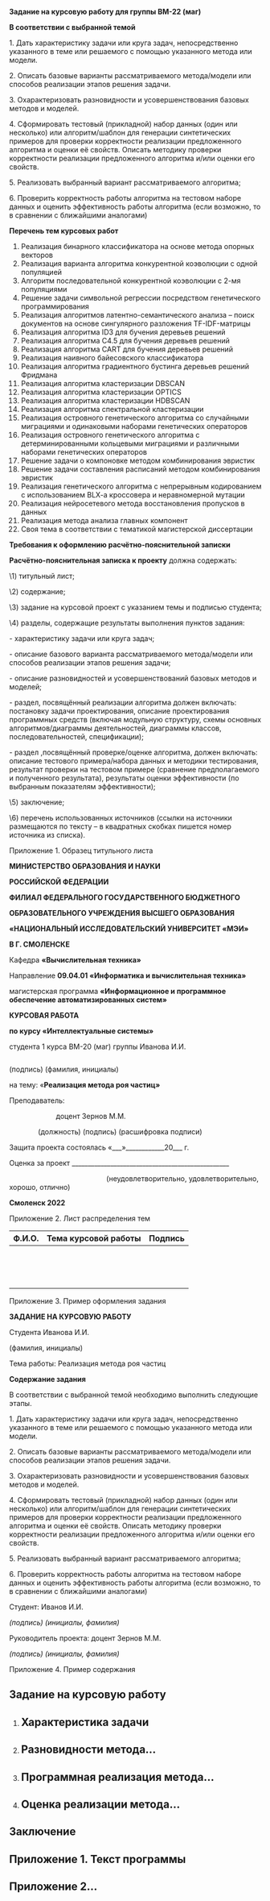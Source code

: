 **Задание на курсовую работу для группы ВМ-22 (маг)**

**В соответствии с выбранной темой**

1\. Дать характеристику задачи или круга задач, непосредственно указанного в теме или решаемого с помощью указанного метода или модели.

2\. Описать базовые  варианты рассматриваемого метода/модели или способов реализации этапов решения задачи.

3\. Охарактеризовать  разновидности и усовершенствования базовых методов и моделей.

4\. Cформировать тестовый (прикладной) набор данных (один или несколько) или алгоритм/шаблон для генерации синтетических примеров для проверки корректности реализации предложенного алгоритма и оценки её свойств. Описать методику проверки корректности реализации предложенного алгоритма и/или оценки его свойств.

5\. Реализовать выбранный вариант рассматриваемого алгоритма;

<a name="__ddelink__5488_3357448830"></a>6. Проверить корректность работы алгоритма на тестовом наборе данных и оценить эффективность работы алгоритма (если возможно, то в сравнении с ближайшими аналогами)

**Перечень тем курсовых работ**

1. Реализация бинарного классификатора на основе метода опорных векторов
1. Реализация варианта алгоритма конкурентной коэволюции с одной популяцией
1. Алгоритм последовательной конкурентной коэволюции с 2-мя популяциями
1. Решение задачи символьной регрессии посредством генетического программирования
1. Реализация алгоритмов латентно-семантического анализа – поиск документов на основе сингулярного разложения TF-IDF-матрицы 
1. Реализация алгоритма ID3 для бучения деревьев решений
1. Реализация алгоритма C4.5 для бучения деревьев решений
1. Реализация алгоритма CART для бучения деревьев решений
1. Реализация наивного байесовского классификатора
1. Реализация алгоритма градиентного бустинга деревьев решений Фридмана 
1. Реализация алгоритма кластеризации DBSCAN
1. Реализация алгоритма кластеризации OPTICS
1. Реализация алгоритма кластеризации HDBSCAN
1. Реализация алгоритма спектральной кластеризации
1. Реализация островного генетического алгоритма со случайными миграциями и одинаковыми наборами генетических операторов
1. Реализация островного генетического алгоритма с детерминированными кольцевыми миграциями и различными наборами генетических операторов
1. Решение задачи о компоновке методом комбинирования эвристик
1. Решение задачи составления расписаний методом комбинирования эвристик
1. Реализация генетического алгоритма с непрерывным кодированием с использованием BLX-a кроссовера и неравномерной мутации
1. Реализация нейросетевого метода восстановления пропусков в данных
1. Реализация метода анализа главных компонент
1. Своя тема в соответствии с тематикой магистерской диссертации



**Требования к оформлению расчётно-пояснительной записки**

**Расчётно-пояснительная записка к проекту** должна содержать:

\1) титульный лист;

\2) содержание;

\3) задание на курсовой проект с указанием темы и подписью студента;

\4) разделы, содержащие результаты выполнения пунктов задания:

\- характеристику задачи или круга задач;

\- описание базового  варианта рассматриваемого метода/модели или способов реализации этапов решения задачи;

\- описание разновидностей и усовершенствований базовых методов и моделей;

\- раздел, посвящённый реализации алгоритма должен включать: постановку задачи проектирования, описание проектирования программных средств (включая модульную структуру, схемы основных алгоритмов/диаграммы деятельностей, диаграммы классов, последовательностей, спецификации);

\- раздел ,посвящённый проверке/оценке алгоритма, должен включать:  описание тестового примера/набора данных и методики тестирования, результат проверки на тестовом примере (сравнение предполагаемого и полученного результата), результаты оценки эффективности (по выбранным показателям эффективности);

\5) заключение;

\6) перечень использованных источников (ссылки на источники размещаются по тексту – в квадратных скобках пишется номер источника из списка)\.



Приложение 1. Образец титульного листа

**МИНИСТЕРСТВО ОБРАЗОВАНИЯ И НАУКИ**

**РОССИЙСКОЙ ФЕДЕРАЦИИ**

**ФИЛИАЛ ФЕДЕРАЛЬНОГО ГОСУДАРСТВЕННОГО БЮДЖЕТНОГО** 

**ОБРАЗОВАТЕЛЬНОГО УЧРЕЖДЕНИЯ ВЫСШЕГО ОБРАЗОВАНИЯ**

**«НАЦИОНАЛЬНЫЙ ИССЛЕДОВАТЕЛЬСКИЙ УНИВЕРСИТЕТ «МЭИ»**

**В Г. СМОЛЕНСКЕ**

Кафедра **«Вычислительная техника»**

Направление **09.04.01 «Информатика и вычислительная техника»** 

магистерская программа **«Информационное и программное обеспечение 
автоматизированных систем»**  



**КУРСОВАЯ РАБОТА**

**по курсу «Интеллектуальные системы»** 

студента 1 курса ВМ-20 (маг)  группы 			   Иванова И.И.

`                                                                    `(подпись) (фамилия, инициалы)

на тему: «**Реализация метода роя частиц»**

Преподаватель:

`             `доцент                                                              Зернов М.М.            

`        `(должность)                (подпись)                    (расшифровка подписи) 


Защита проекта состоялась «\_\_\_»\_\_\_\_\_\_\_\_\_\_\_\_20\_\_\_ г.

Оценка за проект \_\_\_\_\_\_\_\_\_\_\_\_\_\_\_\_\_\_\_\_\_\_\_\_\_\_\_\_\_\_\_\_\_\_\_\_\_\_\_\_\_\_\_\_\_\_\_\_\_

`                           `(неудовлетворительно, удовлетворительно, хорошо, отлично)





**Смоленск 2022**

Приложение 2. Лист распределения тем


|Ф.И.О.|Тема курсовой работы|Подпись|
| :-: | :-: | :-: |
||||
||||
||||
||||
||||
||||
||||
||||
||||
||||
||||
||||
||||
||||


Приложение 3. Пример оформления задания

**ЗАДАНИЕ НА КУРСОВУЮ РАБОТУ**

Студента  				Иванова И.И.

(фамилия, инициалы)

Тема работы:  Реализация метода роя частиц

**Содержание задания**

В соответствии с выбранной темой необходимо выполнить следующие этапы.

1\. Дать характеристику задачи или круга задач, непосредственно указанного в теме или решаемого с помощью указанного метода или модели.

2\. Описать базовые  варианты рассматриваемого метода/модели или способов реализации этапов решения задачи.

3\. Охарактеризовать  разновидности и усовершенствования базовых методов и моделей.

4\. Cформировать тестовый (прикладной) набор данных (один или несколько) или алгоритм/шаблон для генерации синтетических примеров для проверки корректности реализации предложенного алгоритма и оценки её свойств. Описать методику проверки корректности реализации предложенного алгоритма и/или оценки его свойств.

5\. Реализовать выбранный вариант рассматриваемого алгоритма;

<a name="__ddelink__5488_33574488301"></a>6. Проверить корректность работы алгоритма на тестовом наборе данных и оценить эффективность работы алгоритма (если возможно, то в сравнении с ближайшими аналогами)




Студент:							           Иванов И.И.

*(подпись)		 (инициалы, фамилия)*

Руководитель проекта:					    доцент Зернов М.М.

*(подпись)		 (инициалы, фамилия)*



Приложение 4. Пример содержания
## **Задание на курсовую работу**
1. ## **Характеристика задачи**
1. ## **Разновидности метода…**
1. ## **Программная реализация метода…**
1. ## **Оценка реализации метода…**
## **Заключение**
## **Приложение 1.  Текст программы**
## **Приложение 2…**
##
